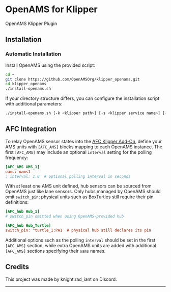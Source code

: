 # OpenAMS for Klipper  
OpenAMS Klipper Plugin

## Installation

### Automatic Installation  

Install OpenAMS using the provided script:  

```bash  
cd ~  
git clone https://github.com/OpenAMSOrg/klipper_openams.git  
cd klipper_openams  
./install-openams.sh
```

If your directory structure differs, you can configure the installation script with additional parameters:

```bash  
./install-openams.sh [-k <klipper path>] [-s <klipper service name>] [-c <configuration path>]
```

## AFC Integration

To relay OpenAMS sensor states into the [AFC Klipper Add-On](../AFC-Klipper-Add-On-direct_update),
define your AMS units with `[AFC_AMS]` blocks mapping to each OpenAMS
instance. The first `[AFC_AMS]` may include an optional `interval` setting
for the polling frequency:

```cfg
[AFC_AMS AMS_1]
oams: oams1
; interval: 1.0  # optional polling interval in seconds
```

With at least one AMS unit defined, hub sensors can be sourced from OpenAMS
just like lane sensors. Only hubs managed by OpenAMS should omit `switch_pin`;
physical units such as BoxTurtles still require their pin definitions:

```cfg
[AFC_hub Hub_1]
# switch_pin omitted when using OpenAMS-provided hub

[AFC_hub Hub_Turtle]
switch_pin: ^turtle_1:PA1  # physical hub still declares its pin
```

Additional options such as the polling `interval` should be set in the
first `[AFC_AMS]` section, while extra OpenAMS units are added with
additional `[AFC_AMS]` sections specifying their `oams` names.

## Credits

This project was made by knight.rad_iant on Discord.

---